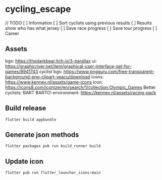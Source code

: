 # cycling_escape

// TODO
[ ] Information
[ ] Sort cyclists using previous results
[ ] Results show who has what jersey
[ ] Save race progress
[ ] Save tour progress
[ ] Career

## Assets

bgs: https://thedarkbear.itch.io/3-parallax
ui: https://graphicriver.net/item/graphical-user-interface-set-for-games/8941743
cyclist bgs: https://www.pngguru.com/free-transparent-background-png-clipart-veacu/download
icons: https://www.kenney.nl/assets/game-icons
icon: https://icons8.com/iconizer/en/search/1/collection:Olympic_Games
Better cyclists: BART BARTO!
environment: https://kenney.nl/assets/racing-pack

## Build release

```
flutter build appbundle
```

## Generate json methods

```
flutter packages pub run build_runner build
```

## Update icon

```
flutter pub run flutter_launcher_icons:main
```

